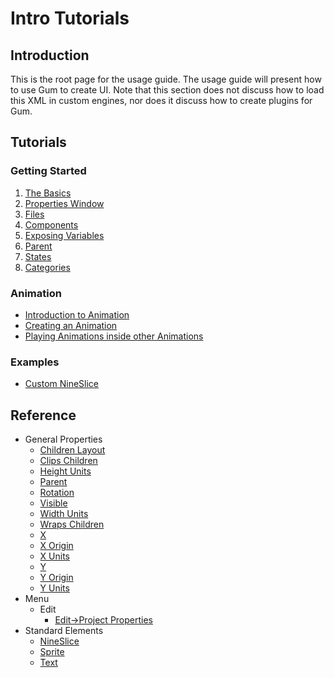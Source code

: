 # Intro Tutorials



## Introduction

This is the root page for the usage guide. The usage guide will present how to use Gum to create UI. Note that this section does not discuss how to load this XML in custom engines, nor does it discuss how to create plugins for Gum.

## Tutorials

### Getting Started

1. [The Basics](https://github.com/vchelaru/Gum/tree/8c293a405185cca0e819b810220de684b436daf9/docs/tutorials/Usage%20Guide%20_%20The%20Basics/README.md)
2. [Properties Window](https://github.com/vchelaru/Gum/tree/8c293a405185cca0e819b810220de684b436daf9/docs/tutorials/Usage%20Guide%20_%20Properties%20Window/README.md)
3. [Files](https://github.com/vchelaru/Gum/tree/8c293a405185cca0e819b810220de684b436daf9/docs/tutorials/Usage%20Guide%20_%20Files/README.md)
4. [Components](https://github.com/vchelaru/Gum/tree/8c293a405185cca0e819b810220de684b436daf9/docs/tutorials/Usage%20Guide%20_%20Components/README.md)
5. [Exposing Variables](https://github.com/vchelaru/Gum/tree/8c293a405185cca0e819b810220de684b436daf9/docs/tutorials/Usage%20Guide%20_%20Exposing%20Variables/README.md)
6. [Parent](https://github.com/vchelaru/Gum/tree/8c293a405185cca0e819b810220de684b436daf9/docs/tutorials/Usage%20Guide%20_%20Parent/README.md)
7. [States](https://github.com/vchelaru/Gum/tree/8c293a405185cca0e819b810220de684b436daf9/docs/tutorials/Usage%20Guide%20_%20States/README.md)
8. [Categories](https://github.com/vchelaru/Gum/tree/8c293a405185cca0e819b810220de684b436daf9/docs/tutorials/Usage%20Guide%20_%20State%20Categories/README.md)

### Animation

* [Introduction to Animation ](https://github.com/vchelaru/Gum/tree/8c293a405185cca0e819b810220de684b436daf9/docs/animations/Usage%20Guide%20_%20Introduction%20to%20Animation/README.md)
* [Creating an Animation](https://github.com/vchelaru/Gum/tree/8c293a405185cca0e819b810220de684b436daf9/docs/animations/Usage%20Guide_%20Creating%20an%20Animation/README.md)
* [Playing Animations inside other Animations ](https://github.com/vchelaru/Gum/tree/8c293a405185cca0e819b810220de684b436daf9/docs/animations/Usage%20Guide_%20Playing%20Animations%20inside%20other%20Animations/README.md)

### Examples

* [Custom NineSlice](https://github.com/vchelaru/Gum/tree/8c293a405185cca0e819b810220de684b436daf9/docs/examples/Usage%20Guide%20_%20Custom%20NineSlice/README.md)

## Reference

* General Properties
  * [Children Layout](https://github.com/vchelaru/Gum/tree/8c293a405185cca0e819b810220de684b436daf9/docs/generalproperties/Children%20Layout/README.md)
  * [Clips Children](https://github.com/vchelaru/Gum/tree/8c293a405185cca0e819b810220de684b436daf9/docs/generalproperties/Clips%20Children/README.md)
  * [Height Units](https://github.com/vchelaru/Gum/tree/8c293a405185cca0e819b810220de684b436daf9/docs/generalproperties/Height%20Units/README.md)
  * [Parent](https://github.com/vchelaru/Gum/tree/8c293a405185cca0e819b810220de684b436daf9/docs/generalproperties/Parent/README.md)
  * [Rotation](https://github.com/vchelaru/Gum/tree/8c293a405185cca0e819b810220de684b436daf9/docs/generalproperties/Rotation/README.md)
  * [Visible](https://github.com/vchelaru/Gum/tree/8c293a405185cca0e819b810220de684b436daf9/docs/generalproperties/Visible/README.md)
  * [Width Units](https://github.com/vchelaru/Gum/tree/8c293a405185cca0e819b810220de684b436daf9/docs/generalproperties/Width%20Units/README.md)
  * [Wraps Children](https://github.com/vchelaru/Gum/tree/8c293a405185cca0e819b810220de684b436daf9/docs/generalproperties/Wraps%20Children/README.md)
  * [X](https://github.com/vchelaru/Gum/tree/8c293a405185cca0e819b810220de684b436daf9/docs/generalproperties/X/README.md)
  * [X Origin](https://github.com/vchelaru/Gum/tree/8c293a405185cca0e819b810220de684b436daf9/docs/generalproperties/X%20Origin/README.md)
  * [X Units](https://github.com/vchelaru/Gum/tree/8c293a405185cca0e819b810220de684b436daf9/docs/generalproperties/X%20Units/README.md)
  * [Y](https://github.com/vchelaru/Gum/tree/8c293a405185cca0e819b810220de684b436daf9/docs/generalproperties/Y/README.md)
  * [Y Origin](https://github.com/vchelaru/Gum/tree/8c293a405185cca0e819b810220de684b436daf9/docs/generalproperties/Y%20Origin/README.md)
  * [Y Units](https://github.com/vchelaru/Gum/tree/8c293a405185cca0e819b810220de684b436daf9/docs/generalproperties/Y%20Units/README.md)
* Menu
  * Edit
    * [Edit-&gt;Project Properties](https://github.com/vchelaru/Gum/tree/8c293a405185cca0e819b810220de684b436daf9/docs/menu/Edit-_Project-Properties/README.md)
* Standard Elements
  * [NineSlice](https://github.com/vchelaru/Gum/tree/8c293a405185cca0e819b810220de684b436daf9/docs/nineslice/NineSlice/README.md)
  * [Sprite](https://github.com/vchelaru/Gum/tree/8c293a405185cca0e819b810220de684b436daf9/docs/sprite/Sprite/README.md)
  * [Text](https://github.com/vchelaru/Gum/tree/8c293a405185cca0e819b810220de684b436daf9/docs/text/Text/README.md)

